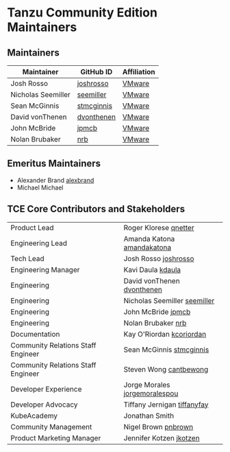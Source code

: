 # Tanzu Community Edition Maintainers

## Maintainers

| Maintainer | GitHub ID | Affiliation |
|------------|-----------|-------------|
| Josh Rosso | [joshrosso](https://github.com/joshrosso) | [VMware](https://www.github.com/vmware/) |
| Nicholas Seemiller | [seemiller](https://github.com/seemiller) | [VMware](https://www.github.com/vmware/) |
| Sean McGinnis | [stmcginnis](https://github.com/stmcginnis) | [VMware](https://www.github.com/vmware/) |
| David vonThenen | [dvonthenen](https://github.com/dvonthenen) | [VMware](https://www.github.com/vmware/) |
| John McBride | [jpmcb](https://github.com/jpmcb) | [VMware](https://www.github.com/vmware/) |
| Nolan Brubaker | [nrb](https://github.com/nrb) | [VMware](https://www.github.com/vmware/) |

## Emeritus Maintainers

* Alexander Brand [alexbrand](https://github.com/alexbrand)
* Michael Michael

## TCE Core Contributors and Stakeholders

| | |
|--------------|------|
| Product Lead | Roger Klorese [qnetter](https://github.com/qnetter) |
| Engineering Lead | Amanda Katona [amandakatona](https://github.com/amandakatona) |
| Tech Lead | Josh Rosso [joshrosso](https://github.com/joshrosso) |
| Engineering Manager | Kavi Daula [kdaula](https://github.com/kdaula) |
| Engineering | David vonThenen  [dvonthenen](https://github.com/dvonthenen) |
| Engineering | Nicholas Seemiller [seemiller](https://github.com/seemiller) |
| Engineering | John McBride [jpmcb](https://github.com/jpmcb) |
| Engineering | Nolan Brubaker [nrb](https://github.com/nrb) |
| Documentation | Kay O'Riordan [kcoriordan](https://github.com/kcoriordan) |
| Community Relations Staff Engineer | Sean McGinnis [stmcginnis](https://github.com/stmcginnis) |
| Community Relations Staff Engineer | Steven Wong [cantbewong](https://github.com/cantbewong)|
| Developer Experience | Jorge Morales [jorgemoralespou](https://github.com/jorgemoralespou) |
| Developer Advocacy | Tiffany Jernigan [tiffanyfay](https://github.com/tiffanyfay) |
| KubeAcademy | Jonathan Smith |
| Community Management | Nigel Brown [pnbrown](https://github.com/pnbrown) |
| Product Marketing Manager | Jennifer Kotzen [jkotzen](https://github.com/jkotzen) |
